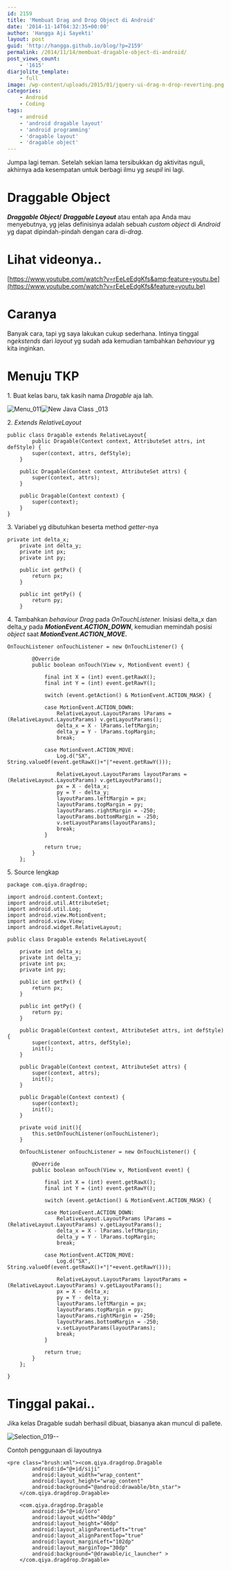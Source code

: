 ```yaml
---
id: 2159
title: 'Membuat Drag and Drop Object di Android'
date: '2014-11-14T04:32:35+00:00'
author: 'Hangga Aji Sayekti'
layout: post
guid: 'http://hangga.github.io/blog/?p=2159'
permalink: /2014/11/14/membuat-dragable-object-di-android/
post_views_count:
    - '1615'
diarjolite_template:
    - full
image: /wp-content/uploads/2015/01/jquery-ui-drag-n-drop-reverting.png
categories:
    - Android
    - Coding
tags:
    - android
    - 'android dragable layout'
    - 'android programming'
    - 'dragable layout'
    - 'dragable object'
---
```


Jumpa lagi teman. Setelah sekian lama tersibukkan dg aktivitas nguli, akhirnya ada kesempatan untuk berbagi ilmu yg *seupil* ini lagi.

# Draggable Object

***Draggable Object*/** ***Draggable Layout*** atau entah apa Anda mau menyebutnya, yg jelas definisinya adalah sebuah *custom* *object* di *Android* yg dapat dipindah-pindah dengan cara di-*drag*.

# Lihat videonya..

[https://www.youtube.com/watch?v=rEeLeEdgKfs&amp;feature=youtu.be](https://www.youtube.com/watch?v=rEeLeEdgKfs&feature=youtu.be)

# Caranya

Banyak cara, tapi yg saya lakukan cukup sederhana. Intinya tinggal ng*ekstends* dari *layout* yg sudah ada kemudian tambahkan *behaviour* yg kita inginkan.

# Menuju TKP

1\. Buat kelas baru, tak kasih nama *Dragable* aja lah.

![Menu_011](http://hangga.github.io/blog1/wp-content/uploads/2015/01/Menu_011.png)![New Java Class _013](http://hangga.github.io/blog1/wp-content/uploads/2015/01/New-Java-Class-_013.png)

2\. *Extends* *RelativeLayout*

```
public class Dragable extends RelativeLayout{
        public Dragable(Context context, AttributeSet attrs, int defStyle) {
		super(context, attrs, defStyle);
	}

	public Dragable(Context context, AttributeSet attrs) {
		super(context, attrs);
	}

	public Dragable(Context context) {
		super(context);
	}
}
```

3\. Variabel yg dibutuhkan beserta method *getter*-nya

```
private int delta_x;
	private int delta_y;
	private int px;
	private int py;

	public int getPx() {
		return px;
	}

	public int getPy() {
		return py;
	}
```

4\. Tambahkan *behaviour Drag* pada *OnTouchListener.* Inisiasi delta\_x dan delta\_y pada ***MotionEvent.ACTION\_DOWN***, kemudian memindah posisi *object* saat ***MotionEvent.ACTION\_MOVE.***

```
OnTouchListener onTouchListener = new OnTouchListener() {

		@Override
		public boolean onTouch(View v, MotionEvent event) {

			final int X = (int) event.getRawX();
			final int Y = (int) event.getRawY();

			switch (event.getAction() & MotionEvent.ACTION_MASK) {

			case MotionEvent.ACTION_DOWN:
				RelativeLayout.LayoutParams lParams = (RelativeLayout.LayoutParams) v.getLayoutParams();
				delta_x = X - lParams.leftMargin;
				delta_y = Y - lParams.topMargin;
				break;

			case MotionEvent.ACTION_MOVE:
				Log.d("SX", String.valueOf(event.getRawX()+"|"+event.getRawY()));

				RelativeLayout.LayoutParams layoutParams = (RelativeLayout.LayoutParams) v.getLayoutParams();
				px = X - delta_x;
				py = Y - delta_y;
				layoutParams.leftMargin = px;
				layoutParams.topMargin = py;
				layoutParams.rightMargin = -250;
				layoutParams.bottomMargin = -250;
				v.setLayoutParams(layoutParams);
	            break;
			}

			return true;
		}
	};
```

5\. Source lengkap

```
package com.qiya.dragdrop;

import android.content.Context;
import android.util.AttributeSet;
import android.util.Log;
import android.view.MotionEvent;
import android.view.View;
import android.widget.RelativeLayout;

public class Dragable extends RelativeLayout{

	private int delta_x;
	private int delta_y;
	private int px;
	private int py;

	public int getPx() {
		return px;
	}

	public int getPy() {
		return py;
	}

	public Dragable(Context context, AttributeSet attrs, int defStyle) {
		super(context, attrs, defStyle);
		init();
	}

	public Dragable(Context context, AttributeSet attrs) {
		super(context, attrs);
		init();
	}

	public Dragable(Context context) {
		super(context);
		init();
	}

	private void init(){
		this.setOnTouchListener(onTouchListener);
	}

	OnTouchListener onTouchListener = new OnTouchListener() {

		@Override
		public boolean onTouch(View v, MotionEvent event) {

			final int X = (int) event.getRawX();
			final int Y = (int) event.getRawY();

			switch (event.getAction() & MotionEvent.ACTION_MASK) {

			case MotionEvent.ACTION_DOWN:
				RelativeLayout.LayoutParams lParams = (RelativeLayout.LayoutParams) v.getLayoutParams();
				delta_x = X - lParams.leftMargin;
				delta_y = Y - lParams.topMargin;
				break;

			case MotionEvent.ACTION_MOVE:
				Log.d("SX", String.valueOf(event.getRawX()+"|"+event.getRawY()));

				RelativeLayout.LayoutParams layoutParams = (RelativeLayout.LayoutParams) v.getLayoutParams();
				px = X - delta_x;
				py = Y - delta_y;
				layoutParams.leftMargin = px;
				layoutParams.topMargin = py;
				layoutParams.rightMargin = -250;
				layoutParams.bottomMargin = -250;
				v.setLayoutParams(layoutParams);
	            break;
			}

			return true;
		}
	};

}
```

# Tinggal pakai..

Jika kelas Dragable sudah berhasil dibuat, biasanya akan muncul di pallete.

![Selection_019--](http://hangga.github.io/blog1/wp-content/uploads/2015/01/Selection_019-.png)

Contoh penggunaan di layoutnya

```
<pre class="brush:xml"><com.qiya.dragdrop.Dragable
        android:id="@+id/siji"
        android:layout_width="wrap_content"
        android:layout_height="wrap_content"
        android:background="@android:drawable/btn_star">
    </com.qiya.dragdrop.Dragable>

    <com.qiya.dragdrop.Dragable
        android:id="@+id/loro"
        android:layout_width="40dp"
        android:layout_height="40dp"
        android:layout_alignParentLeft="true"
        android:layout_alignParentTop="true"
        android:layout_marginLeft="102dp"
        android:layout_marginTop="30dp"
        android:background="@drawable/ic_launcher" >
    </com.qiya.dragdrop.Dragable>
```
